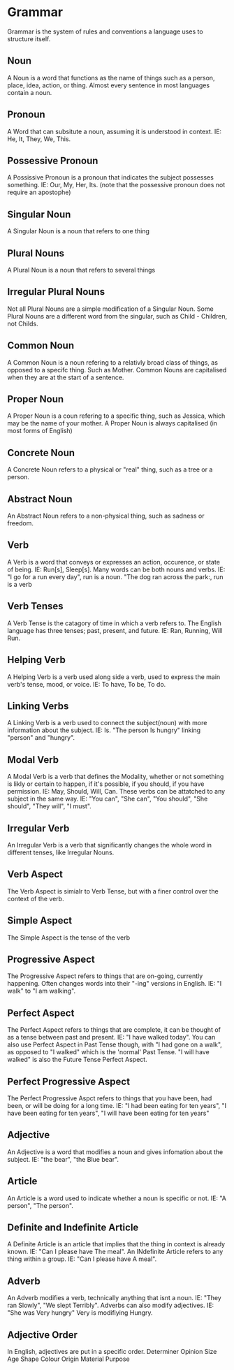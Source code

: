 # Grammar
Grammar is the system of rules and conventions a language uses to structure itself.

## Noun
A Noun is a word that functions as the name of things such as a person, place, idea, action, or thing. Almost every sentence in most languages contain a noun.

## Pronoun
A Word that can subsitute a noun, assuming it is understood in context. IE: He, It, They, We, This.

## Possessive Pronoun
A Possissive Pronoun is a pronoun that indicates the subject possesses something. IE: Our, My, Her, Its. (note that the possessive pronoun does not require an apostophe)

## Singular Noun
A Singular Noun is a noun that refers to one thing

## Plural Nouns
A Plural Noun is a noun that refers to several things

## Irregular Plural Nouns
Not all Plural Nouns are a simple modification of a Singular Noun. Some Plural Nouns are a different word from the singular, such as Child - Children, not Childs.

## Common Noun
A Common Noun is a noun refering to a relativly broad class of things, as opposed to a specifc thing. Such as Mother. Common Nouns are capitalised when they are at the start of a sentence.

## Proper Noun
A Proper Noun is a coun refering to a specific thing, such as Jessica, which may be the name of your mother. A Proper Noun is always capitalised (in most forms of English)

## Concrete Noun
A Concrete Noun refers to a physical or "real" thing, such as a tree or a person.

## Abstract Noun
An Abstract Noun refers to a non-physical thing, such as sadness or freedom.

## Verb
A Verb is a word that conveys or expresses an action, occurence, or state of being. IE: Run[s], Sleep[s]. Many words can be both nouns and verbs. IE: "I go for a run every day", run is a noun. "The dog ran across the park:, run is a verb

## Verb Tenses
A Verb Tense is the catagory of time in which a verb refers to. The English language has three tenses; past, present, and future. IE: Ran, Running, Will Run.

## Helping Verb
A Helping Verb is a verb used along side a verb, used to express the main verb's tense, mood, or voice. IE: To have, To be, To do. 

## Linking Verbs
A Linking Verb is a verb used to connect the subject(noun) with more information about the subject. IE: Is. "The person Is hungry" linking "person" and "hungry".

## Modal Verb
A Modal Verb is a verb that defines the Modality, whether or not something is likly or certain to happen, if it's possible, if you should, if you have permission. IE: May, Should, Will, Can. These verbs can be attatched to any subject in the same way. IE: "You can", "She can", "You should", "She should", "They will", "I must".

## Irregular Verb
An Irregular Verb is a verb that significantly changes the whole word in different tenses, like Irregular Nouns.

## Verb Aspect
The Verb Aspect is simialr to Verb Tense, but with a finer control over the context of the verb.

## Simple Aspect
The Simple Aspect is the tense of the verb

## Progressive Aspect
The Progressive Aspect refers to things that are on-going, currently happening. Often changes words into their "-ing" versions in English. IE: "I walk" to "I am walking".

## Perfect Aspect
The Perfect Aspect refers to things that are complete, it can be thought of as a tense between past and present. IE: "I have walked today". You can also use Perfect Aspect in Past Tense though, with "I had gone on a walk", as opposed to "I walked" which is the 'normal' Past Tense. "I will have walked" is also the Future Tense Perfect Aspect.

## Perfect Progressive Aspect
The Perfect Progressive Aspct refers to things that you have been, had been, or will be doing for a long time. IE: "I had been eating for ten years", "I have been eating for ten years", "I will have been eating for ten years"

## Adjective
An Adjective is a word that modifies a noun and gives infomation about the subject. IE: "the bear", "the Blue bear".

## Article
An Article is a word used to indicate whether a noun is specific or not. IE: "A person", "The person".

## Definite and Indefinite Article
A Definite Article is an article that implies that the thing in context is already known. IE: "Can I please have The meal". An INdefinite Article refers to any thing within a group. IE: "Can I please have A meal".

## Adverb
An Adverb modifies a verb, technically anything that isnt a noun. IE: "They ran Slowly", "We slept Terribly". Adverbs can also modify adjectives. IE: "She was Very hungry" Very is modifiying Hungry.

## Adjective Order
In English, adjectives are put in a specific order.
Determiner
Opinion
Size
Age
Shape
Colour
Origin
Material
Purpose
